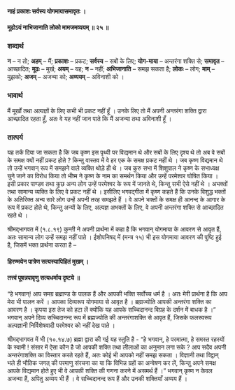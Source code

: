 #### नाहं प्रकाशः सर्वस्य योगमायासमावृतः ।
#### मूढोऽयं नाभिजानाति लोको मामजमव्ययम् ॥ २५ ॥

### शब्दार्थ

**न** – न तो; **अहम्** – मैं; **प्रकाशः** – प्रकट; **सर्वस्य** – सबों के लिए; **योग-माया** – अन्तरंगा शक्ति से; **समावृत** – आच्छादित; **मूढः** – मुर्ख; **अयम्** – यह; **न** – नहीं; **अभिजानाति** – समझ सकता है; **लोकः** – लोग; **माम्** – मुझको; **अजम्** – अजन्मा को; **अव्ययम्** – अविनाशी को ।

### भावार्थ

मैं मूर्खों तथा अल्पज्ञों के लिए कभी भी प्रकट नहीं हूँ । उनके लिए तो मैं अपनी अन्तरंगा शक्ति द्वारा आच्छादित रहता हूँ, अतः वे यह नहीं जान पाते कि मैं अजन्मा तथा अविनाशी हूँ ।

### तात्पर्य

यह तर्क दिया जा सकता है कि जब कृष्ण इस पृथ्वी पर विद्यमान थे और सबों के लिए दृश्य थे तो अब वे सबों के समक्ष क्यों नहीं प्रकट होते ? किन्तु वास्तव में वे हर एक के समक्ष प्रकट नहीं थे । जब कृष्ण विद्यमान थे तो उन्हें भगवान् रूप में समझने वाले व्यक्ति थोड़े ही थे । जब कुरु सभा में शिशुपाल ने कृष्ण के सभाध्यक्ष चुने जाने का विरोध किया तो भीष्म ने कृष्ण के नाम का समर्थन किया और उन्हें परमेश्वर घोषित किया । इसी प्रकार पाण्डव तथा कुछ अन्य लोग उन्हें परमेश्वर के रूप में जानते थे, किन्तु सभी ऐसे नहीं थे । अभक्तों तथा सामान्य व्यक्ति के लिए वे प्रकट नहीं थे । इसीलिए भगवद्गीता में कृष्ण कहते हैं कि उनके विशुद्ध भक्तों के अतिरिक्त अन्य सारे लोग उन्हें अपनी तरह समझते हैं । वे अपने भक्तों के समक्ष ही आनन्द के आगार के रूप में प्रकट होते थे, किन्तु अन्यों के लिए, अल्पज्ञ अभक्तों के लिए, वे अपनी अन्तरंगा शक्ति से आच्छादित रहते थे ।

श्रीमद्भागवत में (१.८.१९) कुन्ती ने अपनी प्रार्थना में कहा है कि भगवान् योगमाया के आवरण से आवृत हैं, अतः सामान्य लोग उन्हें समझ नहीं पाते । ईशोपनिषद् में (मन्त्र १५) भी इस योगमाया आवरण की पुष्टि हुई है, जिसमें भक्त प्रार्थना करता है –

#### हिरण्मयेन पात्रेण सत्यस्यापिहितं मुखम् ।
#### तत्त्वं पूषन्नपावृणु सत्यधर्माय दृष्टये ॥

“हे भगवान्! आप समग्र ब्रह्माण्ड के पालक हैं और आपकी भक्ति सर्वोच्च धर्म है । अतः मेरी प्रार्थना है कि आप मेरा भी पालन करें । आपका दिव्यरूप योगमाया से आवृत है । ब्रह्मज्योति आपकी अन्तरंगा शक्ति का आवरण है । कृपया इस तेज को हटा लें क्योंकि यह आपके सच्चिदानन्द विग्रह के दर्शन में बाधक है ।” भगवान् अपने दिव्य सच्चिदानन्द रूप में ब्रह्मज्योति की अन्तरंगाशक्ति से आवृत हैं, जिसके फलस्वरूप अल्पज्ञानी निर्विशेषवादी परमेश्वर को नहीं देख पाते ।

श्रीमद्भागवत में भी (१०.१४.७) ब्रह्मा द्वारा की गई यह स्तुति है - “हे भगवान्, हे परमात्मा, हे समस्त रहस्यों के स्वामी ! संसार में ऐसा कौन है जो आपकी शक्ति तथा लीलाओं का अनुमान लगा सके ? आप सदैव अपनी अन्तरंगाशक्ति का विस्तार करते रहते हैं, अतः कोई भी आपको नहीं समझ सकता । विज्ञानी तथा विद्वान् भले ही भौतिक जगत् की परमाणु संरचना का या कि विभिन्न ग्रहों का अन्वेषण कर लें, किन्तु अपने समक्ष आपके विद्यमान होते हुए भी वे आपकी शक्ति की गणना करने में असमर्थ हैं ।” भगवान् कृष्ण न केवल अजन्मा हैं, अपितु अव्यय भी हैं । वे सच्चिदानन्द रूप हैं और उनकी शक्तियाँ अव्यय हैं ।